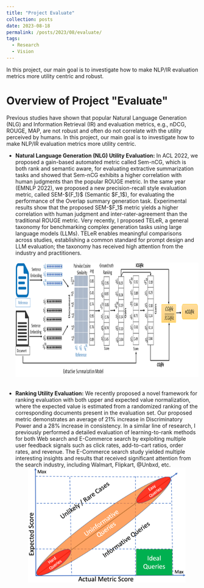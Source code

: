 ```yaml
---
title: "Project Evaluate"
collection: posts
date: 2023-08-18
permalink: /posts/2023/08/evaluate/
tags:
  - Research
  - Vision
---
```


In this project, our main goal is to investigate how to make NLP/IR evaluation metrics more utility centric and robust.





Overview of Project "Evaluate"
======
Previous studies have shown that popular Natural Language Generation (NLG) and Information Retrieval (IR) and evaluation metrics, e.g., nDCG, ROUGE, MAP, are not robust and often do not correlate with the utility perceived by humans. In this project, our main goal is to investigate how to make NLP/IR evaluation metrics more utility centric.


<ul>

<li><b>Natural Language Generation (NLG) Utility Evaluation:</b> In ACL 2022, we proposed a gain-based automated metric called Sem-nCG, which is both rank and semantic aware, for evaluating extractive summarization tasks and showed that Sem-nCG exhibits a higher correlation with human judgments than the popular ROUGE metric. In the same year (EMNLP 2022), we proposed a new precision-recall style evaluation metric, called SEM-${F_1}$ (Semantic $F_1$), for evaluating the performance of the Overlap summary generation task. Experimental results show that the proposed SEM-$F_1$ metric yields a higher correlation with human judgment and inter-rater-agreement than the traditional ROUGE metric. Very recently, I proposed TELeR, a general taxonomy for benchmarking complex generation tasks using large language models (LLMs). TELeR enables meaningful comparisons across studies, establishing a common standard for prompt design and LLM evaluation; the taxonomy has received high attention from the industry and practitioners.</li><br>


<center>
  <div style='display: flex; justify-content: center;'><img src='/images/nCG.png' alt='Image not Loading' style='height:300px;' align='middle'></div><br>
</center>
<br>
 
<li><b>Ranking Utility Evaluation:</b> We recently proposed a novel framework for ranking evaluation with both upper and expected value normalization, where the expected value is estimated from a randomized ranking of the corresponding documents present in the evaluation set. Our proposed metric demonstrates an average of 21&percnt; increase in Discriminatory Power and a 28&percnt; increase in consistency. In a similar line of research, I previously performed a detailed evaluation of learning-to-rank methods for both Web search and E-Commerce search by exploiting multiple user feedback signals such as click rates, add-to-cart ratios, order rates, and revenue. The E-Commerce search study yielded multiple interesting insights and results that received significant attention from the search industry, including Walmart, Flipkart, @Unbxd, etc.</li>

<center>
  <div style='display: flex; justify-content: center;'><img src='/images/LBnorm.png' alt='Image not Loading' style='height:300px;' align='middle'></div><br>
</center>
<br>

</ul>